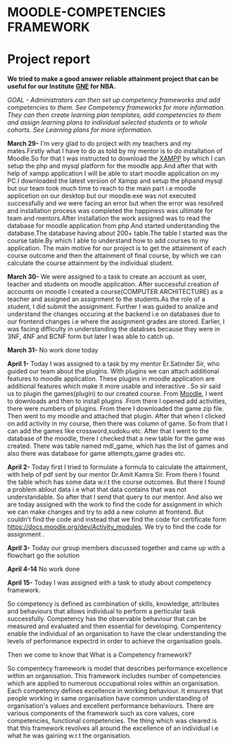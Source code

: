 # MOODLE-COMPETENCIES FRAMEWORK
# Project report
**We tried to make a good answer reliable attainment project that can be useful for our Institute [GNE](https://gndec.ac.in) for NBA.**

*GOAL - *Administrators can then set up competency frameworks and add competencies to them. See Competency frameworks for more information.
They can then create learning plan templates, add competencies to them and assign learning plans to individual selected students or to whole cohorts. See Learning plans for more information.**

**March 29-** I'm very glad to do project with my teachers and my mates.Firstly what I have to do as told by my mentor is to do installation of Moodle.So for that I was instructed to download the [XAMPP](https://www.apachefriends.org/download.html) by which I can setup the php and mysql platform for the moodle app.And after that with help of xampp application I will be able to start moodle application on my PC.I downloaded the latest version of Xampp and setup the phpand mysql but our team took much time to reach to the main part i.e moodle applicetion on our desktop but our moodle.exe was not executed successfully and we were facing an error but when the error was resolved and installation process was completed the happiness was ultimate for team and mentors.After installation the work assigned was to read the database for moodle application from php.And started understanding the database.The database having about 200+ table.The table I started was the course table.By which I able to understand how to add courses to my application. The main motive for our project is to get the attainment of each course outcome and then the attainment of final course, by which we can calculate the course attainment by the individual student.

**March 30-** We were assigned to a task to create an account as user, teacher and students on moodle application. After successful creation of accounts on moodle I created a course(COMPUTER ARCHITECTURE) as a teacher and assigned an assignment to the students.As the role of a student, I did submit the assignment. Further I was guided to analize and understand the changes occuring at the backend i.e on databases due to our frontend changes i.e where the assignment grades are stored. Earlier, I was facing difficulty in understanding the databses because they were in 3NF, 4NF and BCNF form but later I was able to catch up.  

**March 31-** No work done today

**April 1-** Today I was assigned to a task by my mentor Er.Satinder Sir, who guided our team about the plugins. With plugins we can attach additional features to moodle application. These plugins in moodle application are additional features which make it more usable and interactive . So sir said us to plugin the games(plugin) to our created course. From [Moodle](http://moodle.org), I went to downloads and then to install plugins .From there I opened add activities, there were numbers of plugins. From there I downloaded the game zip file. Then went to my moodle and attached that plugin. After that when I clicked on add activity in my course, then there was column of game. So from that I can add the games like crossword,sudoku etc. After that I went to the database of the moodle, there I checked that a new table for the game was created. There was table named mdl_game, which has the list of games and also there was database for game attempts,game grades etc.

**April 2-** Today first I tried to formulate a formula to calculate the attainment, with help of pdf sent by our mentor Dr.Amit Kamra Sir. From there I found the table which has some data w.r.t the course outcomes. But there I found a problem ablout data i.e what that data contains that was not understandable. So after that I send that query to our mentor. And also we are today assigned with the work to find the code for assignment in which we can make changes and try to add a new column at frontend. But couldn't find the code and instead that we find the code for certificate form https://docs.moodle.org/dev/Activity_modules. We try to find the code for assignment .

**April 3-** Today our group members discussed together and came up with a flowchart go the solution

**April 4-14** No work done

**April 15-** Today I was assigned with a task to study about competency framework.

So competency is defined as combination of skills, knowledge, attributes and behaviours that allows individual to perform a perticular task successfully. Competency has the observable behaviour that can be measured and evaluated and then essential for developing. Compentency enable the individual of an organisation to have the clear understanding the levels of performance expectrd in order to achieve the organisation goals.

Then we come to know that What is a Competency framework?

So compentecy framework is model that describes performance excellence within an organisation. This framework includes number of competencies which are applied to numerous occupational roles within an organisation. Each competency defines excellence in working behaviour. It ensures that people working in same organisation have common understanding of organisation's values and excellent performance behaviours. There are various components of the framework such as core values, core competencies, functional competencies. The thing which was cleared is that this framework revolves all around the excellence of an individual i.e what he was gaining w.r.t the organisation.
